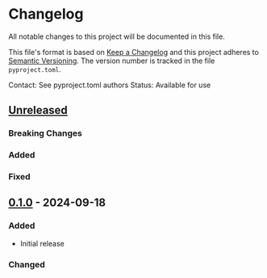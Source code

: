 # Changelog

All notable changes to this project will be documented in this file.

This file's format is based on [Keep a Changelog](http://keepachangelog.com/)
and this project adheres to [Semantic Versioning](http://semver.org/). The
version number is tracked in the file `pyproject.toml`.

Contact: See pyproject.toml authors
Status: Available for use

## [Unreleased]

### Breaking Changes

### Added

### Fixed

## [0.1.0] - 2024-09-18

### Added
- Initial release

### Changed

[unreleased]: https://github.com/microsoft/azure-blobrepo-rpm/compare/0.1.0...HEAD
[0.1.0]: https://github.com/microsoft/azure-blobrepo-rpm/tree/0.1.0
